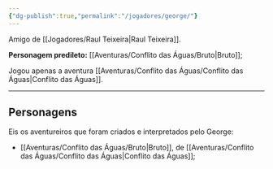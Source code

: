 ```yaml
---
{"dg-publish":true,"permalink":"/jogadores/george/"}
---
```


Amigo de [[Jogadores/Raul Teixeira\|Raul Teixeira]].

**Personagem predileto:** [[Aventuras/Conflito das Águas/Bruto\|Bruto]];

Jogou apenas a aventura [[Aventuras/Conflito das Águas/Conflito das Águas\|Conflito das Águas]].

---
## Personagens
Eis os aventureiros que foram criados e interpretados pelo George:
- [[Aventuras/Conflito das Águas/Bruto\|Bruto]], de [[Aventuras/Conflito das Águas/Conflito das Águas\|Conflito das Águas]];